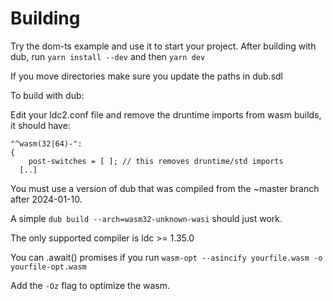 # Building

Try the dom-ts example and use it to start your project. After building with dub, run `yarn install --dev` and then `yarn dev`

If you move directories make sure you update the paths in dub.sdl

To build with dub:

Edit your ldc2.conf file and remove the druntime imports from wasm builds, it should have:

```
"^wasm(32|64)-":
{
    post-switches = [ ]; // this removes druntime/std imports
  [..]
```

You must use a version of dub that was compiled from the ~master branch after 2024-01-10.

A simple `dub build --arch=wasm32-unknown-wasi` should just work.

The only supported compiler is ldc >= 1.35.0

You can .await() promises if you run `wasm-opt --asincify yourfile.wasm -o yourfile-opt.wasm`

Add the `-Oz` flag to optimize the wasm.